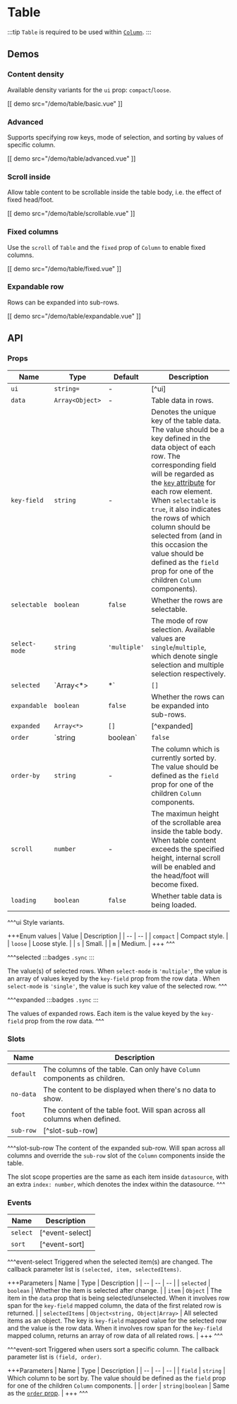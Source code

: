 # Table

:::tip
`Table` is required to be used within [`Column`](./column).
:::

## Demos

### Content density

Available density variants for the `ui` prop: `compact`/`loose`.

[[ demo src="/demo/table/basic.vue" ]]

### Advanced

Supports specifying row keys, mode of selection, and sorting by values of specific column.

[[ demo src="/demo/table/advanced.vue" ]]

### Scroll inside

Allow table content to be scrollable inside the table body, i.e. the effect of fixed head/foot.

[[ demo src="/demo/table/scrollable.vue" ]]

### Fixed columns

Use the `scroll` of `Table` and the `fixed` prop of `Column` to enable fixed columns.

[[ demo src="/demo/table/fixed.vue" ]]

### Expandable row

Rows can be expanded into sub-rows.

[[ demo src="/demo/table/expandable.vue" ]]

## API

### Props

| Name | Type | Default | Description |
| -- | -- | -- | -- |
| `ui` | `string=` | - | [^ui] |
| `data` | `Array<Object>` | - | Table data in rows. |
| `key-field` | `string` | - | Denotes the unique key of the table data. The value should be a key defined in the data object of each row. The corresponding field will be regarded as the [`key` attribute](https://vuejs.org/v2/guide/list.html#key) for each row element. When `selectable` is `true`, it also indicates the rows of which column should be selected from (and in this occasion the value should be defined as the `field` prop for one of the children `Column` components). |
| `selectable` | `boolean` | `false` | Whether the rows are selectable. |
| `select-mode` | `string` | `'multiple'` | The mode of row selection. Available values are `single`/`multiple`, which denote single selection and multiple selection respectively. |
| `selected` | `Array<*>|*` | `[]` | [^selected] |
| `expandable` | `boolean` | `false` | Whether the rows can be expanded into sub-rows. |
| `expanded` | `Array<*>` | `[]` | [^expanded] |
| `order` | `string|boolean` | `false` | The order for sorting the specified column. `false` denotes no specific order, while string values of `'asc'`/`'desc'` denote ascending/descending order respectively. |
| `order-by` | `string` | - | The column which is currently sorted by. The value should be defined as the `field` prop for one of the children `Column` components. |
| `scroll` | `number` | - | The maximun height of the scrollable area inside the table body. When table content exceeds the specified height, internal scroll will be enabled and the head/foot will become fixed. |
| `loading` | `boolean` | `false` | Whether table data is being loaded. |

^^^ui
Style variants.

+++Enum values
| Value | Description |
| -- | -- |
| `compact` | Compact style. |
| `loose` | Loose style. |
| `s` | Small. |
| `m` | Medium. |
+++
^^^

^^^selected
:::badges
`.sync`
:::

The value(s) of selected rows. When `select-mode` is `'multiple'`, the value is an array of values keyed by the `key-field` prop from the row data . When `select-mode` is `'single'`, the value is such key value of the selected row.
^^^

^^^expanded
:::badges
`.sync`
:::

The values of expanded rows. Each item is the value keyed by the `key-field` prop from the row data.
^^^

### Slots

| Name | Description |
| -- | -- |
| `default` | The columns of the table. Can only have `Column` components as children. |
| `no-data` | The content to be displayed when there's no data to show. |
| `foot` | The content of the table foot. Will span across all columns when defined. |
| `sub-row` | [^slot-sub-row] |

^^^slot-sub-row
The content of the expanded sub-row. Will span across all columns and override the `sub-row` slot of the `Column` components inside the table.

The slot scope properties are the same as each item inside `datasource`, with an extra `index: number`, which denotes the index within the datasource.
^^^

### Events

| Name | Description |
| -- | -- |
| `select` | [^event-select] |
| `sort` | [^event-sort] |

^^^event-select
Triggered when the selected item(s) are changed. The callback parameter list is `(selected, item, selectedItems)`.

+++Parameters
| Name | Type | Description |
| -- | -- | -- |
| `selected` | `boolean` | Whether the item is selected after change. |
| `item` | `Object` | The item in the `data` prop that is being selected/unselected. When it involves row span for the `key-field` mapped column, the data of the first related row is returned. |
| `selectedItems` | `Object<string, Object|Array>` | All selected items as an object. The key is `key-field` mapped value for the selected row and the value is the row data. When it involves row span for the `key-field` mapped column, returns an array of row data of all related rows. |
+++
^^^

^^^event-sort
Triggered when users sort a specific column. The callback parameter list is `(field, order)`.

+++Parameters
| Name | Type | Description |
| -- | -- | -- |
| `field` | `string` | Which column to be sort by. The value should be defined as the `field` prop for one of the children `Column` components. |
| `order` | `string|boolean` | Same as the [`order` prop](#props). |
+++
^^^
